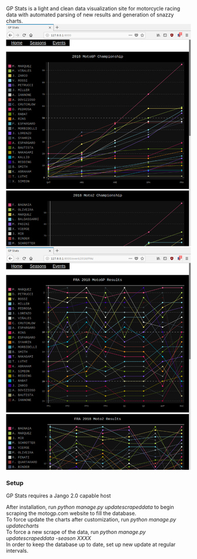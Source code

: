 GP Stats is a light and clean data visualization site for motorcycle racing data with automated parsing of new results
and generation of snazzy charts.
![Chart 1](/docs/screen1.png)
![Chart 2](/docs/screen2.png)
### Setup
GP Stats requires a Jango 2.0 capable host

After installation, run _python manage.py updatescrapeddata_ to begin scraping the motogp.com website to fill the database.  
To force update the charts after customization, run _python manage.py updatecharts_  
To force a new scrape of the data, run _python manage.py updatescrapeddata -season XXXX_  
In order to keep the database up to date, set up new update at regular intervals.  

